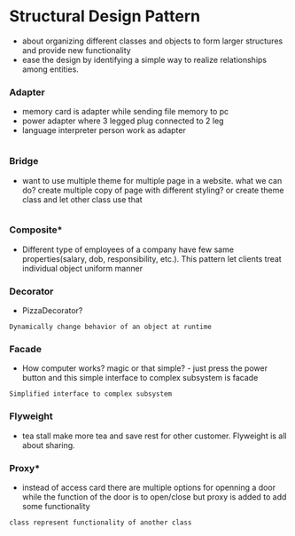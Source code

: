 # Structural Design Pattern
 - about organizing different classes and objects to form larger structures and provide new functionality
 - ease the design by identifying a simple way to realize relationships among entities.
### Adapter
 - memory card is adapter while sending file memory to pc
 - power adapter where 3 legged plug connected to 2 leg
 - language interpreter person work as adapter
``` 

```
### Bridge
 - want to use multiple theme for multiple page in a website. what we can do? create multiple copy of page with different styling? or create theme class and let other class use that
``` 

```
### Composite*
  - Different type of employees of a company have few same properties(salary, dob, responsibility, etc.). This pattern let clients treat individual object uniform manner

### Decorator
 - PizzaDecorator?
 
 ``` 
Dynamically change behavior of an object at runtime 
```

### Facade
 - How computer works? magic or that simple? - just press the power button and this simple interface to complex subsystem is facade
 
 ```
Simplified interface to complex subsystem
``` 

### Flyweight
 - tea stall make more tea and save rest for other customer. Flyweight is all about sharing. 

### Proxy*
 - instead of access card there are multiple options for openning a door while the function of the door is to open/close but proxy is added to add some functionality 
 ``` 
class represent functionality of another class 
```


